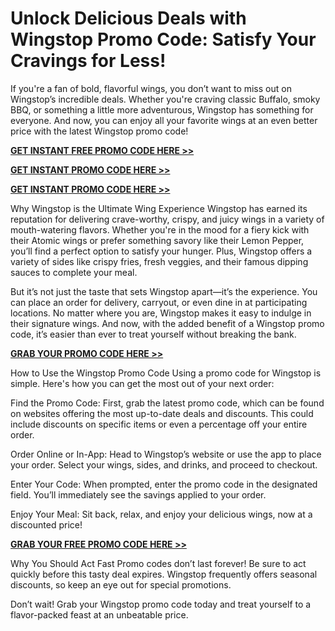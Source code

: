 # Unlock Delicious Deals with Wingstop Promo Code: Satisfy Your Cravings for Less!
If you're a fan of bold, flavorful wings, you don’t want to miss out on Wingstop’s incredible deals. Whether you're craving classic Buffalo, smoky BBQ, or something a little more adventurous, Wingstop has something for everyone. And now, you can enjoy all your favorite wings at an even better price with the latest Wingstop promo code!

[**GET INSTANT FREE PROMO CODE HERE >>**](https://www.effectiveratecpm.com/uq3jbjfqy?key=f1178c4e6cfc99abde7d31e2649046fd)

[**GET INSTANT PROMO CODE HERE >>**](https://www.effectiveratecpm.com/uq3jbjfqy?key=f1178c4e6cfc99abde7d31e2649046fd)

[**GET INSTANT PROMO CODE HERE >>**](https://www.effectiveratecpm.com/uq3jbjfqy?key=f1178c4e6cfc99abde7d31e2649046fd)

Why Wingstop is the Ultimate Wing Experience
Wingstop has earned its reputation for delivering crave-worthy, crispy, and juicy wings in a variety of mouth-watering flavors. Whether you're in the mood for a fiery kick with their Atomic wings or prefer something savory like their Lemon Pepper, you’ll find a perfect option to satisfy your hunger. Plus, Wingstop offers a variety of sides like crispy fries, fresh veggies, and their famous dipping sauces to complete your meal.

But it’s not just the taste that sets Wingstop apart—it’s the experience. You can place an order for delivery, carryout, or even dine in at participating locations. No matter where you are, Wingstop makes it easy to indulge in their signature wings. And now, with the added benefit of a Wingstop promo code, it’s easier than ever to treat yourself without breaking the bank.

[**GRAB YOUR PROMO CODE HERE >>**](https://www.effectiveratecpm.com/uq3jbjfqy?key=f1178c4e6cfc99abde7d31e2649046fd)

How to Use the Wingstop Promo Code
Using a promo code for Wingstop is simple. Here's how you can get the most out of your next order:

Find the Promo Code: First, grab the latest promo code, which can be found on websites offering the most up-to-date deals and discounts. This could include discounts on specific items or even a percentage off your entire order.

Order Online or In-App: Head to Wingstop’s website or use the app to place your order. Select your wings, sides, and drinks, and proceed to checkout.

Enter Your Code: When prompted, enter the promo code in the designated field. You’ll immediately see the savings applied to your order.

Enjoy Your Meal: Sit back, relax, and enjoy your delicious wings, now at a discounted price!

[**GRAB YOUR FREE PROMO CODE HERE >>**](https://www.effectiveratecpm.com/uq3jbjfqy?key=f1178c4e6cfc99abde7d31e2649046fd)

Why You Should Act Fast
Promo codes don’t last forever! Be sure to act quickly before this tasty deal expires. Wingstop frequently offers seasonal discounts, so keep an eye out for special promotions.

Don’t wait! Grab your Wingstop promo code today and treat yourself to a flavor-packed feast at an unbeatable price.
